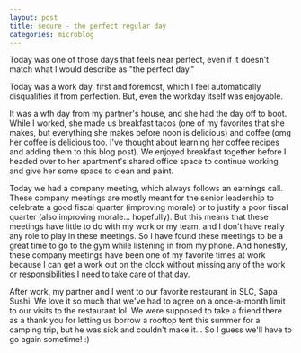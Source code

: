 ```yaml
---
layout: post
title: secure - the perfect regular day
categories: microblog
---
```


Today was one of those days that feels near perfect, even if it doesn't match what I would describe as "the perfect day."

Today was a work day, first and foremost, which I feel automatically disqualifies it from perfection. But, even the workday itself was enjoyable. 

It was a wfh day from my partner's house, and she had the day off to boot. While I worked, she made us breakfast tacos (one of my favorites that she makes, but everything she makes before noon is delicious) and coffee (omg her coffee is delicious too. I've thought about learning her coffee recipes and adding them to this blog post). We enjoyed breakfast together before I headed over to her apartment's shared office space to continue working and give her some space to clean and paint.

Today we had a company meeting, which always follows an earnings call. These company meetings are mostly meant for the senior leadership to celebrate a good fiscal quarter (improving morale) or to justify a poor fiscal quarter (also improving morale... hopefully). But this means that these meetings have little to do with my work or my team, and I don't have really any role to play in these meetings. So I have found these meetings to be a great time to go to the gym while listening in from my phone. And honestly, these company meetings have been one of my favorite times at work because I can get a work out on the clock without missing any of the work or responsibilities I need to take care of that day. 

After work, my partner and I went to our favorite restaurant in SLC, Sapa Sushi. We love it so much that we've had to agree on a once-a-month limit to our visits to the restaurant lol. We were supposed to take a friend there as a thank you for letting us borrow a rooftop tent this summer for a camping trip, but he was sick and couldn't make it... So I guess we'll have to go again sometime! :)
